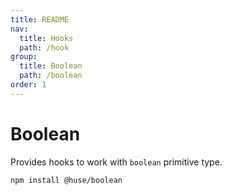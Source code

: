 ```yaml
---
title: README
nav:
  title: Hooks
  path: /hook
group:
  title: Boolean
  path: /boolean
order: 1
---
```


# Boolean

Provides hooks to work with `boolean` primitive type.

```shell
npm install @huse/boolean
```